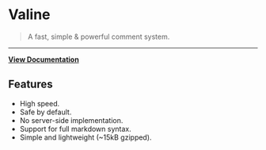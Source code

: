 
# Valine

> A fast, simple & powerful comment system.  
------------------------------
**[View Documentation](https://valine.js.org)**

## Features
- High speed.
- Safe by default.
- No server-side implementation.
- Support for full markdown syntax.
- Simple and lightweight (~15kB gzipped).


